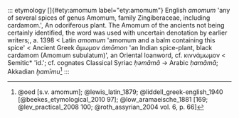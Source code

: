 ::: etymology
[]{#ety:amomum label="ety:amomum"} English *amomum* 'any of several
spices of genus Amomum, family Zingiberaceae, including cardamom.', An
odoriferous plant. The Amomum of the ancients not being certainly
identified, the word was used with uncertain denotation by earlier
writers;, a. 1398 \< Latin *amomum* 'amomum and a balm containing this
spice' \< Ancient Greek ἄμωμον *ámōmon* 'an Indian spice-plant, black
cardamom (Amomum subulatum)', an Oriental loanword, cf. κιννάμωμον \<
Semitic\* 'id.'; cf. cognates Classical Syriac *ḥəmāmā* → Arabic
*ḥamāmā*; Akkadian *ḫamīmu*[^1]
:::

[^1]: @oed [s.v. amomum]; @lewis_latin_1879; @liddell_greek-english_1940
    [@beekes_etymological_2010 97]; @low_aramaeische_1881 [169;
    @lev_practical_2008 100; @roth_assyrian_2004 vol. 6, p. 66]
